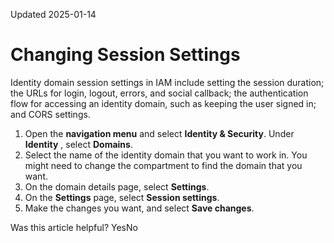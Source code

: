 Updated 2025-01-14
# Changing Session Settings
Identity domain session settings in IAM include setting the session duration; the URLs for login, logout, errors, and social callback; the authentication flow for accessing an identity domain, such as keeping the user signed in; and CORS settings.
  1. Open the **navigation menu** and select **Identity & Security**. Under **Identity** , select **Domains**.
  2. Select the name of the identity domain that you want to work in. You might need to change the compartment to find the domain that you want.
  3. On the domain details page, select **Settings**.
  4. On the **Settings** page, select **Session settings**.
  5. Make the changes you want, and select **Save changes**.


Was this article helpful?
YesNo

